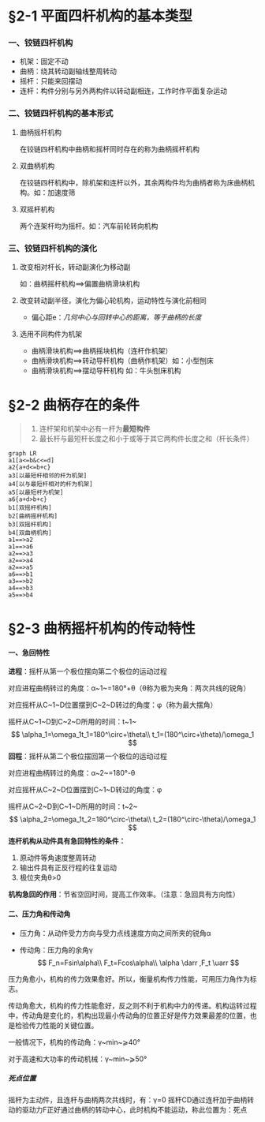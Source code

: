 # &sect;2-1 平面四杆机构的基本类型

### 一、铰链四杆机构

* 机架：固定不动
* 曲柄：绕其转动副轴线整周转动
* 摇杆：只能来回摆动
* 连杆：构件分别与另外两构件以转动副相连，工作时作平面复杂运动

### 二、铰链四杆机构的基本形式

1. 曲柄摇杆机构

   在铰链四杆机构中曲柄和摇杆同时存在的称为曲柄摇杆机构

2. 双曲柄机构

   在铰链四杆机构中，除机架和连杆以外，其余两构件均为曲柄者称为床曲柄机构。如：加速度筛

3. 双摇杆机构

   两个连架杆均为摇杆。如：汽车前轮转向机构

### 三、铰链四杆机构的演化

1. 改变相对杆长，转动副演化为移动副

   如：曲柄摇杆机构&Longrightarrow;偏置曲柄滑块机构

2. 改变转动副半径，演化为偏心轮机构，运动特性与演化前相同

   * 偏心距e：*几何中心与回转中心的距离，等于曲柄的长度*

3. 选用不同构件为机架

   * 曲柄滑块机构&Longrightarrow;曲柄摇块机构（连杆作机架）
   * 曲柄滑块机构&Longrightarrow;转动导杆机构（曲柄作机架）如：小型刨床
   * 曲柄滑块机构&Longrightarrow;摆动导杆机构 如：牛头刨床机构

# &sect;2-2 曲柄存在的条件

> 1. 连杆架和机架中必有一杆为**最短构件**
> 2. 最长杆与最短杆长度之和小于或等于其它两构件长度之和（杆长条件）

```mermaid
graph LR
a1[a<=b&c<=d]
a2{a+d<=b+c}
a3[以最短杆相邻的杆为机架]
a4[以与最短杆相对的杆为机架]
a5[以最短杆为机架]
a6{a+d>b+c}
b1[双摇杆机构]
b2[曲柄摇杆机构]
b3[双摇杆机构]
b4[双曲柄机构]
a1==>a2
a1==>a6
a2==>a3
a2==>a4
a2==>a5
a6==>b1
a3==>b2
a4==>b3
a5==>b4

```

# &sect;2-3 曲柄摇杆机构的传动特性

#### 一、急回特性

**进程**：摇杆从第一个极位摆向第二个极位的运动过程

对应进程曲柄转过的角度：&alpha;~1~=180&deg;+&theta;（&theta;称为极为夹角：两次共线的锐角）

对应摇杆从C~1~D位置摆到C~2~D转过的角度：&phi;（称为最大摆角）

摇杆从C~1~D到C~2~D所用的时间：t~1~
$$
\alpha_1=\omega_1t_1=180^\circ+\theta\\
t_1=(180^\circ+\theta)/\omega_1
$$
**回程**：摇杆从第二个极位摆回第一个极位的运动过程

对应进程曲柄转过的角度：&alpha;~2~=180&deg;-&theta;

对应摇杆从C~2~D位置摆到C~1~D转过的角度：&phi;

摇杆从C~2~D到C~1~D所用的时间：t~2~
$$
\alpha_2=\omega_1t_2=180^\circ-\theta\\
t_2=(180^\circ-\theta)/\omega_1
$$
**连杆机构从动件具有急回特性的条件：**

1. 原动件等角速度整周转动
2. 输出件具有正反行程的往复运动
3. 极位夹角&theta;>0

**机构急回的作用**：节省空回时间，提高工作效率。（注意：急回具有方向性）

#### 二、压力角和传动角

* 压力角：从动件受力方向与受力点线速度方向之间所夹的锐角&alpha;

* 传动角：压力角的余角&gamma;
  $$
  F_n=Fsin\alpha\\
  F_t=Fcos\alpha\\
  \alpha \darr ,F_t \uarr
  $$

压力角愈小，机构的传力效果愈好。所以，衡量机构传力性能，可用压力角作为标志。

传动角愈大，机构的传力性能愈好，反之则不利于机构中力的传递。机构运转过程中，传动角是变化的，机构出现最小传动角的位置正好是传力效果最差的位置，也是检验传力性能的关键位置。

一般情况下，机构的传动角：&gamma;~min~&geqslant;40&deg;

对于高速和大功率的传动机械：&gamma;~min~&geqslant;50&deg;

##### 死点位置

摇杆为主动件，且连杆与曲柄两次共线时，有：γ=0
摇杆CD通过连杆加于曲柄转动的驱动力F正好通过曲柄的转动中心，此时机构不能运动，称此位置为：死点
